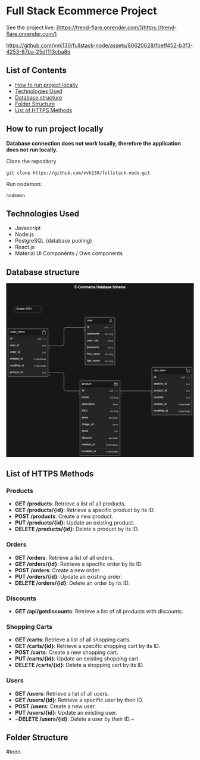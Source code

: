# Full Stack Ecommerce Project

See the project live: [https://trend-flare.onrender.com/](https://trend-flare.onrender.com/)

https://github.com/vvk130/fullstack-node/assets/80620628/fbeff452-b3f3-4253-87ba-25df113cba8d

## List of Contents

- [How to run project locally](#how-to-run-project-locally)
- [Technologies Used](#technologies-used)
- [Database structure](#database-structure)
- [Folder Structure](#folder-structure)
- [List of HTTPS Methods](#list-of-https-methods)

## How to run project locally

**Database connection does not work locally, therefore the application does not run locally.**

Clone the repository
```
git clone https://github.com/vvk130/fullstack-node.git
```

Run nodemon:
```
nodemon
```

## Technologies Used

- Javascript
- Node.js
- PostgreSQL (database pooling)
- React.js
- Material UI Components / Own components

## Database structure

![alt text](https://github.com/vvk130/fullstack-node/blob/main/models/database_final2.png)

## List of HTTPS Methods

### Products
- **GET /products**: Retrieve a list of all products.
- **GET /products/{id}**: Retrieve a specific product by its ID.
- **POST /products**: Create a new product.
- **PUT /products/{id}**: Update an existing product.
- **DELETE /products/{id}**: Delete a product by its ID.

### Orders
- **GET /orders**: Retrieve a list of all orders.
- **GET /orders/{id}**: Retrieve a specific order by its ID.
- **POST /orders**: Create a new order.
- **PUT /orders/{id}**: Update an existing order.
- **DELETE /orders/{id}**: Delete an order by its ID.

### Discounts
- **GET /api/getdiscounts**: Retrieve a list of all products with discounts.

### Shopping Carts
- **GET /carts**: Retrieve a list of all shopping carts.
- **GET /carts/{id}**: Retrieve a specific shopping cart by its ID.
- **POST /carts**: Create a new shopping cart.
- **PUT /carts/{id}**: Update an existing shopping cart.
- **DELETE /carts/{id}**: Delete a shopping cart by its ID.

### Users
- **GET /users**: Retrieve a list of all users.
- **GET /users/{id}**: Retrieve a specific user by their ID.
- **POST /users**: Create a new user.
- **PUT /users/{id}**: Update an existing user.
- ~**DELETE /users/{id}**: Delete a user by their ID.~

## Folder Structure

#todo

